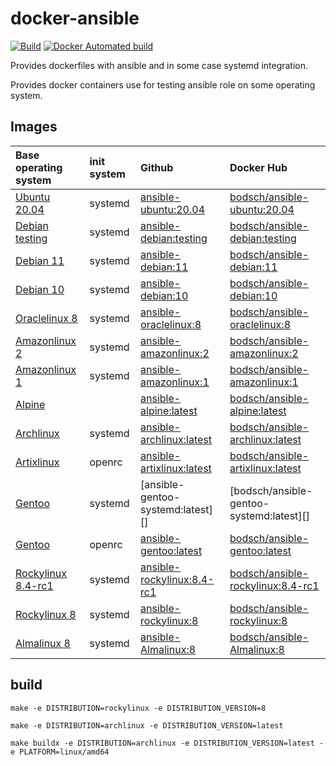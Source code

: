 # docker-ansible

[![Build](https://github.com/bodsch/docker-ansible/workflows/Build/badge.svg)](https://github.com/bodsch/docker-ansible/actions)
[![Docker Automated build](https://img.shields.io/docker/automated/bodsch/ansible-debian.svg?maxAge=2592000)](https://hub.docker.com/r/bodsch/ansible-debian/)

Provides dockerfiles with ansible and in some case systemd integration.

Provides docker containers use for testing ansible role on some operating system.

## Images

| Base operating system            | init system | Github                            | Docker Hub                             |
| :------------------------------- | :---------- | :------------------------------   | :------------------------------------- |
| [Ubuntu 20.04][Ubuntu]           | systemd     | [ansible-ubuntu:20.04][]          | [bodsch/ansible-ubuntu:20.04][]        |
| [Debian testing][Debian]         | systemd     | [ansible-debian:testing][]        | [bodsch/ansible-debian:testing][]      |
| [Debian 11][Debian]              | systemd     | [ansible-debian:11][]             | [bodsch/ansible-debian:11][]           |
| [Debian 10][Debian]              | systemd     | [ansible-debian:10][]             | [bodsch/ansible-debian:10][]           |
| [Oraclelinux 8][Oraclelinux]     | systemd     | [ansible-oraclelinux:8][]         | [bodsch/ansible-oraclelinux:8][]       |
| [Amazonlinux 2][Amazonlinux]     | systemd     | [ansible-amazonlinux:2][]         | [bodsch/ansible-amazonlinux:2][]       |
| [Amazonlinux 1][Amazonlinux]     | systemd     | [ansible-amazonlinux:1][]         | [bodsch/ansible-amazonlinux:1][]       |
| [Alpine][Alpine]                 |             | [ansible-alpine:latest][]         | [bodsch/ansible-alpine:latest][]       |
| [Archlinux][Archlinux]           | systemd     | [ansible-archlinux:latest][]      | [bodsch/ansible-archlinux:latest][]    |
| [Artixlinux][Artixlinux]         | openrc      | [ansible-artixlinux:latest][]     | [bodsch/ansible-artixlinux:latest][]    |
| [Gentoo][Gentoo]                 | systemd     | [ansible-gentoo-systemd:latest][] | [bodsch/ansible-gentoo-systemd:latest][]       |
| [Gentoo][Gentoo]                 | openrc      | [ansible-gentoo:latest][]         | [bodsch/ansible-gentoo:latest][]       |
| [Rockylinux 8.4-rc1][Rockylinux] | systemd     | [ansible-rockylinux:8.4-rc1][]    | [bodsch/ansible-rockylinux:8.4-rc1][]  |
| [Rockylinux 8][Rockylinux]       | systemd     | [ansible-rockylinux:8][]          | [bodsch/ansible-rockylinux:8][]        |
| [Almalinux 8][Almalinux]         | systemd     | [ansible-Almalinux:8][]           | [bodsch/ansible-Almalinux:8][]         |

[Ubuntu]: https://hub.docker.com/_/ubuntu/
[Debian]: https://hub.docker.com/_/debian/
[Oraclelinux]: https://hub.docker.com/_/oraclelinux/
[Amazonlinux]: https://hub.docker.com/_/amazonlinux/
[Alpine]: https://hub.docker.com/_/alpine
[Archlinux]: https://hub.docker.com/r/base/archlinux/
[Artixlinux]: https://hub.docker.com/r/artixlinux/base
[Gentoo]: https://hub.docker.com/r/gentoo/stage3-amd64/
[Rockylinux]: https://hub.docker.com/r/rockylinux/rockylinux
[Almalinux]: https://hub.docker.com/_/almalinux

[ansible-ubuntu:20.04]: https://github.com/bodsch/docker-ansible/blob/master/ubuntu-ansible/Dockerfile.ubuntu-20.04
[ansible-debian:testing]: https://github.com/bodsch/docker-ansible/blob/master/debian-ansible/Dockerfile.debian-testing
[ansible-debian:11]: https://github.com/bodsch/docker-ansible/blob/master/debian-ansible/Dockerfile.debian-11
[ansible-debian:10]: https://github.com/bodsch/docker-ansible/blob/master/debian-ansible/Dockerfile.debian-10
[ansible-oraclelinux:8]: https://github.com/bodsch/docker-ansible/blob/master/oraclelinux-ansible/Dockerfile.oraclelinux-8
[ansible-amazonlinux:2]: https://github.com/bodsch/docker-ansible/blob/master/amazonlinux-ansible/Dockerfile.amazonlinux-2
[ansible-amazonlinux:1]: https://github.com/bodsch/docker-ansible/blob/master/amazonlinux-ansible/Dockerfile.amazonlinux-1
[ansible-alpine:latest]: https://github.com/bodsch/docker-ansible/blob/master/alpine-ansible/Dockerfile.alpine-latest
[ansible-archlinux:latest]: https://github.com/bodsch/docker-ansible/blob/master/archlinux-ansible/Dockerfile.archlinux-latest
[ansible-artixlinux:latest]: https://github.com/bodsch/docker-ansible/blob/master/artixlinux-ansible/Dockerfile.artixlinux-latest
[ansible-gentoo:latest]: https://github.com/bodsch/docker-ansible/blob/master/gentoo-ansible/Dockerfile.gentoo-latest
[ansible-rockylinux:8.4-rc1]: https://github.com/bodsch/docker-ansible/tree/master/rockylinux-ansible/Dockerfile.rockylinux-8.4-rc1
[ansible-rockylinux:8]: https://github.com/bodsch/docker-ansible/tree/master/rockylinux-ansible/Dockerfile.rockylinux-8
[ansible-almalinux:8]: https://github.com/bodsch/docker-ansible/tree/master/almalinux-ansible/Dockerfile.almalinux-8

[bodsch/ansible-ubuntu:20.04]: https://hub.docker.com/r/bodsch/ansible-ubuntu
[bodsch/ansible-debian:testing]: https://hub.docker.com/r/bodsch/ansible-debian
[bodsch/ansible-debian:11]: https://hub.docker.com/r/bodsch/ansible-debian
[bodsch/ansible-debian:10]: https://hub.docker.com/r/bodsch/ansible-debian
[bodsch/ansible-oraclelinux:8]: https://hub.docker.com/r/bodsch/ansible-oraclelinux
[bodsch/ansible-amazonlinux:2]: https://hub.docker.com/r/bodsch/ansible-amazonlinux
[bodsch/ansible-amazonlinux:1]: https://hub.docker.com/r/bodsch/ansible-oraclelinux
[bodsch/ansible-alpine:latest]: https://hub.docker.com/r/bodsch/ansible-alpine
[bodsch/ansible-archlinux:latest]: https://hub.docker.com/r/bodsch/ansible-archlinux
[bodsch/ansible-artixlinux:latest]: https://hub.docker.com/r/bodsch/ansible-artixlinux
[bodsch/ansible-gentoo:latest]: https://hub.docker.com/r/bodsch/ansible-gentoo
[bodsch/ansible-rockylinux:8.4-rc1]: https://hub.docker.com/r/bodsch/ansible-rockylinux
[bodsch/ansible-rockylinux:8]: https://hub.docker.com/r/bodsch/ansible-rockylinux
[bodsch/ansible-almalinux:8]: https://hub.docker.com/r/bodsch/ansible-almalinux

## build

```
make -e DISTRIBUTION=rockylinux -e DISTRIBUTION_VERSION=8

make -e DISTRIBUTION=archlinux -e DISTRIBUTION_VERSION=latest

make buildx -e DISTRIBUTION=archlinux -e DISTRIBUTION_VERSION=latest -e PLATFORM=linux/amd64
```
